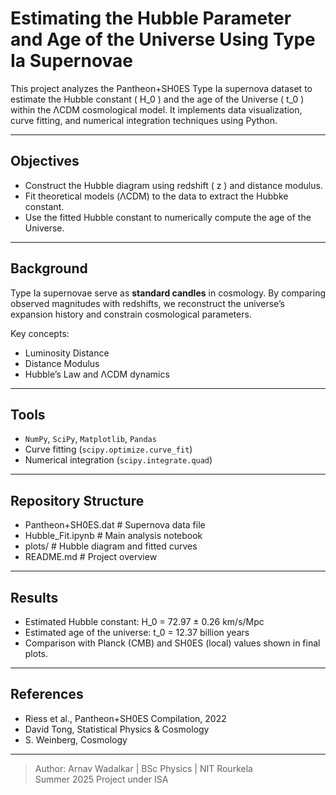 # Estimating the Hubble Parameter and Age of the Universe Using Type Ia Supernovae

This project analyzes the Pantheon+SH0ES Type Ia supernova dataset to estimate the Hubble constant \( H_0 \) and the age of the Universe \( t_0 \) within the ΛCDM cosmological model. It implements data visualization, curve fitting, and numerical integration techniques using Python.

---

## Objectives

- Construct the Hubble diagram using redshift \( z \) and distance modulus.
- Fit theoretical models (ΛCDM) to the data to extract the Hubbke constant.
- Use the fitted Hubble constant to numerically compute the age of the Universe.

---

## Background

Type Ia supernovae serve as **standard candles** in cosmology. By comparing observed magnitudes with redshifts, we reconstruct the universe’s expansion history and constrain cosmological parameters.

Key concepts:
- Luminosity Distance 
- Distance Modulus
- Hubble’s Law and ΛCDM dynamics

---

## Tools

- `NumPy`, `SciPy`, `Matplotlib`, `Pandas`
- Curve fitting (`scipy.optimize.curve_fit`)
- Numerical integration (`scipy.integrate.quad`)

---

## Repository Structure

- Pantheon+SH0ES.dat # Supernova data file
- Hubble_Fit.ipynb # Main analysis notebook
- plots/ # Hubble diagram and fitted curves
- README.md # Project overview



---

##  Results

- Estimated Hubble constant:  H_0 =  72.97 ± 0.26 km/s/Mpc  
- Estimated age of the universe: t_0 =  12.37 billion years  
- Comparison with Planck (CMB) and SH0ES (local) values shown in final plots.

---

## References

- Riess et al., Pantheon+SH0ES Compilation, 2022  
- David Tong, Statistical Physics & Cosmology
- S. Weinberg, Cosmology  

---

> Author: Arnav Wadalkar | BSc Physics | NIT Rourkela  
> Summer 2025 Project under ISA


